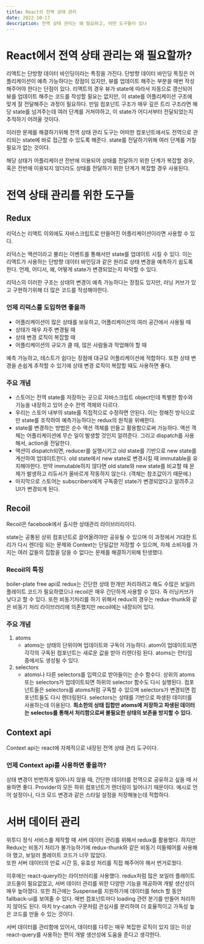 ```yaml
---
title: React의 전역 상태 관리
date: 2022-10-17
description: 전역 상태 관리는 왜 필요하고, 어떤 도구들이 있나
---
```


# React에서 전역 상태 관리는 왜 필요할까?

리액트는 단방향 데이터 바인딩이라는 특징을 가진다. 단방향 데이터 바인딩 특징은 어플리케이션이 예측 가능하다는 장점이 있지만, 뷰를 업데이트 해주는 부분을 매번 작성해주어야 한다는 단점이 있다. 리액트의 경우 뷰가 state에 따라서 자동으로 갱신되어 뷰를 업데이트 해주는 코드를 작성할 필요는 없지만, 이 state를 어플리케이션 구조에 맞게 잘 전달해주는 과정이 필요하다. 만일 컴포넌트 구조가 매우 깊은 트리 구조라면 해당 state를 넘겨주는데 여러 단계를 거쳐야하고, 이 state가 어디서부터 전달되었는지 추적하기 어려울 것이다.

이러한 문제를 해결하기위해 전역 상태 관리 도구는 어떠한 컴포넌트에서도 전역으로 관리되는 state에 바로 접근할 수 있도록 해준다. state를 전달하기위해 여러 단계를 거칠 필요가 없는 것이다.

해당 상태가 어플리케이션 전반에 이용되어 상태를 전달하기 위한 단계가 복잡할 경우, 혹은 전반에 이용되지 않더라도 상태를 전달하기 위한 단계가 복잡할 경우 사용된다.

# 전역 상태 관리를 위한 도구들

## Redux

리덕스는 리액트 이외에도 자바스크립트로 만들어진 어플리케이션이라면 사용할 수 있다.

리덕스는 액션이라고 불리는 이벤트를 통해서만 state를 업데이트 시킬 수 있다. 이는 리액트가 사용하는 단방향 데이터 바인딩과 같은 원리로 상태 변경을 예측하기 쉽도록 한다. 언제, 어디서, 왜, 어떻게 state가 변경되었는지 파악할 수 있다.

리덕스의 이러한 구조는 상태의 변경이 예측 가능하다는 장점도 있지만, 러닝 커브가 있고 구현하기위해 더 많은 코드를 작성해야한다.

### 언제 리덕스를 도입하면 좋을까

- 어플리케이션이 많은 상태를 보유하고, 어플리케이션의 여러 공간에서 사용될 때
- 상태가 매우 자주 변경될 때
- 상태 변경 로직이 복잡할 때
- 어플리케이션의 규모가 클 때, 많은 사람들과 작업해야 할 때

예측 가능하고, 테스트가 쉽다는 장점에 대규모 어플리케이션에 적합하다. 또한 상태 변경을 손쉽게 추적할 수 있기에 상태 변경 로직이 복잡할 때도 사용하면 좋다.

### 주요 개념

- 스토어는 전역 state를 저장하는 곳으로 자바스크립트 object인데 특별한 함수와 기능을 내장하고 있어 순수 전역 객체와 다르다.
- 우리는 스토어 내부의 state를 직접적으로 수정하면 안된다. 이는 정해진 방식으로만 state를 조작하여 예측가능하다는 redux의 원칙을 위배한다.
- state를 변경하는 방법은 순수 액션 객체를 만들고 활용함으로써 가능하다. 액션 객체는 어플리케이션에 무슨 일이 발생할 것인지 알려준다. 그리고 dispatch를 사용해서, action을 전달한다.
- 액션이 dispatch되면, reducer를 실행시키고 old state를 기반으로 new state를 계산하여 업데이트한다. old state에서 new state로 변경시킬 때 immutable을 유지해야한다. 만약 immutable하지 않다면 old state와 new state를 비교할 때 문제가 발생하고 리듀서가 올바르게 작동하지 않는다. (객체는 참조값이기 때문에.)
- 마지막으로 스토어는 subscribers에게 구독중인 state가 변경되었다고 알려주고 UI가 변경되게 된다.

## Recoil

Recoil은 facebook에서 출시한 상태관리 라이브러리이다.

state는 공통된 상위 컴포넌트로 끌어올려야만 공유될 수 있으며 이 과정에서 거대한 트리가 다시 렌더링 되는 문제와 Context는 단일값만 저장할 수 있으며, 자체 소비자를 가지는 여러 값들의 집합을 담을 수 없다는 문제를 해결하기위해 탄생했다.

### Recoil의 특징

boiler-plate free api로 redux는 간단한 상태 한개만 처리하려고 해도 수많은 보일러 플레이트 코드가 필요하였으나 recoil은 매우 간단하게 사용할 수 있다. 즉 러닝커브가 낮다고 할 수 있다.
또한 비동기처리를 하기 위해서 redux의 경우는 redux-thunk와 같은 비동기 처리 라이브러리에 의존했지만 recoil에는 내장되어 있다.

### 주요 개념

1. atoms
   - atoms는 상태의 단위이며 업데이트와 구독이 가능하다. atom이 업데이트되면 각각의 구독된 컴포넌트는 새로운 값을 받아 리렌더링 된다. atoms는 런타임 중에서도 생성될 수 있다.
2. selectors
   - atoms나 다른 selectors를 입력으로 받아들이는 순수 함수다. 상위의 atoms 또는 selectors가 업데이트되면 하위의 selector 함수도 다시 실행된다. 컴포넌트들은 selectors를 atoms처럼 구독할 수 있으며 selectors가 변경되면 컴포넌트들도 다시 렌더링된다. selectors는 상태를 기반으로 파생된 데이터를 사용하는데 이용된다. **최소한의 상태 집합만 atoms에 저장하고 파생된 데이터는 selectos를 통해서 처리함으로써 불필요한 상태의 보존을 방지할 수 있다.**

## Context api

Context api는 react에 자체적으로 내장된 전역 상태 관리 도구이다.

### 언제 Context api를 사용하면 좋을까?

상태 변경이 빈번하게 일어나지 않을 때, 간단한 데이터를 전역으로 공유하고 싶을 때 사용하면 좋다. Provider의 모든 하위 컴포넌트가 렌더링이 일어나기 때문이다. 예시로 언어 설정이나, 다크 모드 변경과 같은 스타일 설정을 저장해놓는데 적합하다.

# 서버 데이터 관리

위투디 정식 서비스를 제작할 때 서버 데이터 관리를 위해서 redux를 활용했다. 하지만 Redux는 비동기 처리가 불가능하기에 redux-thunk와 같은 비동기 미들웨어를 사용해야 했고, 보일러 플레이트 코드가 너무 많았다.  
또한 서버 데이터의 만료 시간 등, 유효성 처리를 직접 해주어야 해서 번거로웠다.

이후에는 react-query라는 라이브러리를 사용했다. redux처럼 많은 보일러 플레이트 코드들이 필요없었고, 서버 데이터 관리를 위한 다양한 기능을 제공하여 개발 생산성이 매우 높아졌다. 또한 최근에는 Suspense를 지원하기에 데이터를 fetch 할 동안 fallback-ui를 보여줄 수 있다. 매번 컴포넌트마다 loading 관련 분기를 만들어 처리하지 않아도 된다. 마치 try-catch 구문처럼 관심사를 분리하여 더 효율적이고 가독성 높은 코드를 만들 수 있는 것이다.

서버 데이터를 관리함에 있어서, 데이터를 다루는 매우 복잡한 로직이 있지 않는 이상 react-query를 사용하는 편이 개발 생산성에 도움을 준다고 생각한다.
